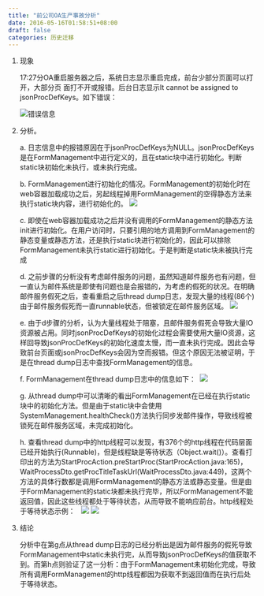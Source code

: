 ```yaml
---
title: "前公司OA生产事故分析"
date: 2016-05-16T01:58:51+08:00
draft: false
categories: 历史迁移
---
```


1. 现象 

    17:27分OA重启服务器之后，系统日志显示重启完成，前台少部分页面可以打开，大部分页 面打不开或报错。后台日志显示It cannot be assigned to jsonProcDefKeys。如下错误： 

    ![错误信息](/img/WX20220125-162140@2x.png)

2. 分析。

    a. 日志信息中的报错原因在于jsonProcDefKeys为NULL。jsonProcDefKeys是在FormManagement中进行定义的，且在static块中进行初始化。判断static块初始化未执行，或未执行完成。

    b. FormManagement进行初始化的情况。FormManagement的初始化时在web容器加载成功之后，另起线程掉用FormManagement的空得静态方法来执行static块内容，进行初始化的。
    ![](/img/WX20220125-162200@2x.png)

    c. 即使在web容器加载成功之后并没有调用的FormManagement的静态方法init进行初始化。在用户访问时，只要引用的地方调用到FormManagement的静态变量或静态方法，还是执行static块进行初始化的，因此可以排除FormManagement未执行static进行初始化。于是判断是static块未被执行完成

    d. 之前步骤的分析没有考虑邮件服务的问题，虽然知道邮件服务也有问题，但一直认为邮件系统是即使有问题也是会报错的，为考虑的假死的状况。在明确邮件服务假死之后，查看重启之后thread dump日志，发现大量的线程(86个)由于邮件服务假死而一直runnable状态，但被锁定在邮件服务区域。
    ![](/img/WX20220125-162757@2x.png)

    e. 由于d步骤的分析，认为大量线程处于阻塞，且邮件服务假死会导致大量IO资源被占用。同时jsonProcDefKeys的初始化过程会需要使用大量IO资源，这样回导致jsonProcDefKeys的初始化速度太慢，而一直未执行完成。因此会导致前台页面或jsonProcDefKeys会因为空而报错。但这个原因无法被证明，于是在thread dump日志中查找FormManagement的信息。

    f. FormManagement在thread dump日志中的信息如下： 
    ![](/img/WX20220125-162302@2x.png)

    g. 从thread dump中可以清晰的看出FormManagement在已经在执行static块中的初始化方法。但是由于static块中会使用SystemManagement.healthCheck()方法执行同步发邮件操作，导致线程被锁死在邮件服务区域，未完成初始化。

    h. 查看thread dump中的http线程可以发现，有376个的http线程在代码层面已经开始执行(Runnable)，但是线程缺是等待状态（Object.wait()）。查看打印出的方法为StartProcAction.preStartProc(StartProcAction.java:165)，WaitProcessDto.getProcTitleTaskUrl(WaitProcessDto.java:449)，这两个方法的具体行数都是调用FormManagement的静态方法或静态变量。但是由于FormManagement的static块都未执行完毕，所以FormManagement不能返回值，因此这些线程都处于等待状态，从而导致不能响应前台。http线程处于等待状态示例：  
    ![](/img/WX20220125-162324@2x.png)
    ![](/img/WX20220125-162352@2x.png)

3. 结论


    分析中在第g点从thread dump日志的已经分析出是因为邮件服务的假死导致FormManagement中static未执行完，从而导致jsonProcDefKeys的值获取不到。而第h点则验证了这一分析：由于FormManagement未初始化完成，导致所有调用FormManagement的http线程都因为获取不到返回值而在执行后处于等待状态。
